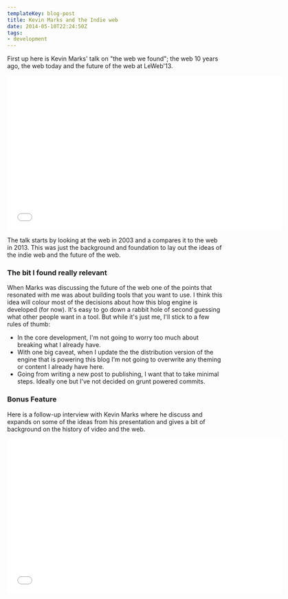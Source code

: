 ```yaml
---
templateKey: blog-post
title: Kevin Marks and the Indie web
date: 2014-05-10T22:24:50Z
tags:
- development
---
```

First up here is Kevin Marks' talk on "the web we found"; the web 10 years ago, the web today and the future of the web at LeWeb'13.

<iframe width="640" height="360" src="//www.youtube.com/embed/Ve48PjgDAn0" frameborder="0" allowfullscreen></iframe>

The talk starts by looking at the web in 2003 and a compares it to the web in 2013. This was just the background and foundation to lay out the ideas of the indie web and the future of the web.

### The bit I found really relevant

When Marks was discussing the future of the web one of the points that resonated with me was about building tools that you want to use. I think this idea will colour most of the decisions about how this blog engine is developed (for now). It's easy to go down a rabbit hole of second guessing what other people want in a tool. But while it's just me, I'll stick to a few rules of thumb:

 - In the core development, I'm not going to worry too much about breaking what I already have.
 - With one big caveat, when I update the the distribution version of the engine that is powering this blog I'm not going to overwrite any theming or content I already have here.
 - Going from writing a new post to publishing, I want that to take minimal steps. Ideally one but I've not decided on grunt powered commits.

### Bonus Feature

Here is a follow-up interview with Kevin Marks where he discuss and expands on some of the ideas from his presentation and gives a bit of background on the history of video and the web.

<iframe width="640" height="360" src="//www.youtube.com/embed/T1kfKV4Yjhs" frameborder="0" allowfullscreen></iframe>
